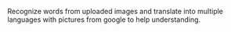 Recognize words from uploaded images and translate into multiple languages with pictures from google to help understanding.
